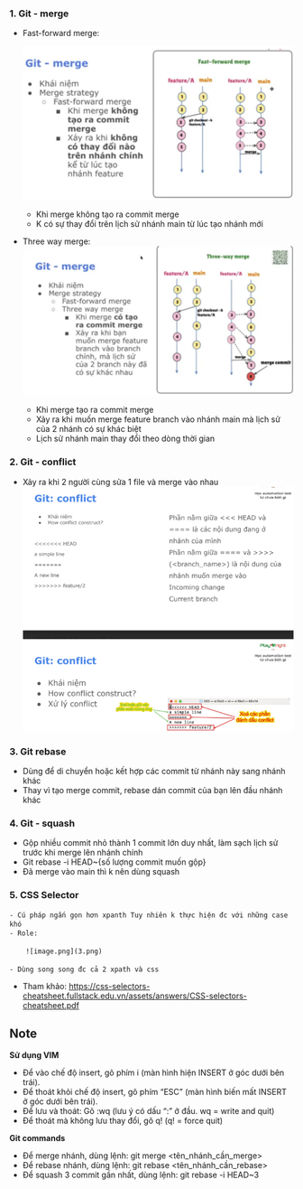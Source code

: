 ### 1. Git - merge

- Fast-forward merge: 
    
    ![image.png](1.png)
    
    - Khi merge không tạo ra commit merge
    - K có sự thay đổi trên lịch sử nhánh main từ lúc tạo nhánh mới

- Three way merge:
    ![image.png](2.png)

    - Khi merge tạo ra commit merge
    - Xảy ra khi muốn merge feature branch vào nhánh main mà lịch sử của 2 nhánh có sự khác biệt
    - Lịch sử nhánh main thay đổi theo dòng thời gian

### 2. Git - conflict
- Xảy ra khi 2 người cùng sửa 1 file và merge vào nhau
![image.png](4.png)

### 3. Git rebase
- Dùng để di chuyển hoặc kết hợp các commit từ nhánh này sang nhánh khác
- Thay vì tạo merge commit, rebase dán commit của bạn lên đầu nhánh khác

### 4. Git - squash
- Gộp nhiều commit nhỏ thành 1 commit lớn duy nhất, làm sạch lịch sử trước khi merge lên nhánh chính
- Git rebase -i HEAD~{số lượng commit muốn gộp}
- Đã merge vào main thì k nên dùng squash

### 5. CSS Selector
    - Cú pháp ngắn gọn hơn xpanth Tuy nhiên k thực hiện đc với những case khó
    - Role:
        
        ![image.png](3.png)
        
    - Dùng song song đc cả 2 xpath và css
* Tham khảo: https://css-selectors-cheatsheet.fullstack.edu.vn/assets/answers/CSS-selectors-cheatsheet.pdf 

## Note

**Sử dụng VIM**
- Để vào chế độ insert, gõ phím i (màn hình hiện INSERT ở góc dưới bên trái). 
- Để thoát khỏi chế độ insert, gõ phím “ESC” (màn hình biến mất INSERT ở góc dưới bên trái). 
- Để lưu và thoát: Gõ :wq (lưu ý có dấu “:” ở đầu. wq = write and quit) 
- Để thoát mà không lưu thay đổi, gõ q! (q! = force quit) 

**Git commands** 
- Để merge nhánh, dùng lệnh: git merge <tên_nhánh_cần_merge> 
- Để rebase nhánh, dùng lệnh: git rebase <tên_nhánh_cần_rebase> 
- Để squash 3 commit gần nhất, dùng lệnh: git rebase -i HEAD~3